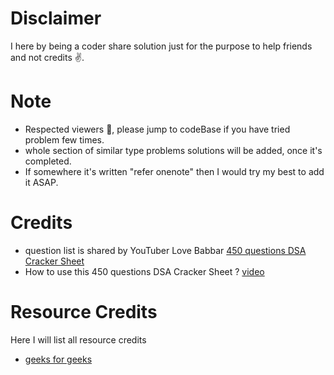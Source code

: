 # Disclaimer

I here by being a coder share solution just for the purpose to help friends and not credits ✌.

# Note

-  Respected viewers 🙏, please jump to codeBase if you have tried problem few times.
-  whole section of similar type problems solutions will be added, once it's completed.
-  If somewhere it's written "refer onenote" then I would try my best to add it ASAP.

# Credits

-  question list is shared by YouTuber Love Babbar
   <a href="https://drive.google.com/file/d/1FMdN_OCfOI0iAeDlqswCiC2DZzD4nPsb/view">450 questions DSA Cracker Sheet</a>
-  How to use this 450 questions DSA Cracker Sheet ?
   <a href="https://www.youtube.com/watch?v=4iFALQ1ACdA">video</a>

# Resource Credits

Here I will list all resource credits

-  <a href="https://www.geeksforgeeks.org/">geeks for geeks</a>
<!-- -  <a href="">geeks for geeks</a> -->
